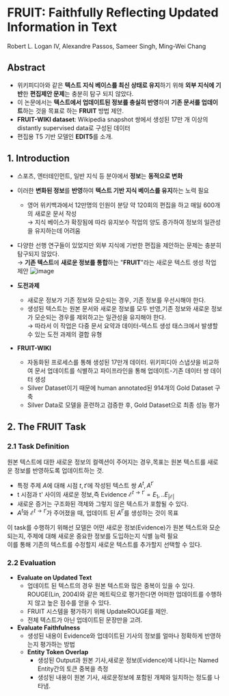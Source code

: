 # FRUIT: Faithfully Reflecting Updated Information in Text
Robert L. Logan IV, Alexandre Passos, Sameer Singh, Ming-Wei Chang

## Abstract
- 위키피디아와 같은 **텍스트 지식 베이스를 최신 상태로 유지**하기 위해 **외부 지식에 기반**한  **편집제안 문제**는 
충분히 탐구 되지 않았다.
- 이 논문에서는 **텍스트에서 업데이트된 정보를 충실히 반영**하여 **기존 문서를 업데이트**하는  것을 목표로 하는 **FRUIT** 방법 제안.
- **FRUIT-WIKI dataset**: Wikipedia snapshot 쌍에서 생성된 17만 개 이상의 distantly supervised data로 구성된 데이터
- 편집용 T5 기반 모델인 **EDIT5**를 소개.

## 1. Introduction

- 스포츠, 엔터테인먼트, 일반 지식 등 분야에서 **정보**는 **동적으로 변화**
- 이러한 **변화된 정보**를 **반영**하여 **텍스트 기반 지식 베이스를 유지**하는 노력 필요
    - 영어 위키백과에서 12만명의 인원이 분당 약 120회의 편집을 하고 매일 600개의 새로운 문서 작성 <br />→ 지식 베이스가 확장됨에 따라 유지보수 작업의 양도 증가하여 정보의 일관성을 유지하는데 어려움
- 다양한 선행 연구들이 있었지만 외부 지식에 기반한 편집을 제안하는 문제는 충분히 탐구되지 않았다.<br />→ **기존 텍스트**에 **새로운 정보를 통합**하는 "**FRUIT**"라는 새로운 텍스트 생성 작업 제안
  ![image](https://github.com/in-sukim/NLP-Paper/assets/43094223/d2a886bb-2c5b-438a-93ef-b0d28d80a2e9)

- **도전과제**
  - 새로운 정보가 기존 정보와 모순되는 경우, 기존 정보를 우선시해야 한다.
  - 생성된 텍스트는 원본 문서와 새로운 정보를 모두 반영,기존 정보와 새로운 정보가 모순되는 경우를 제외하고는 일관성을 유지해야 한다. <br />→ 따라서 이 작업은 다중 문서 요약과 데이터-텍스트 생성 태스크에서 발생할 수 있는 도전 과제의 결합 유형

- **FRUIT-WIKI**
    - 자동화된 프로세스를 통해 생성된 17만개 데이터. 위키피디아 스냅샷을 비교하여 문서 업데이트를 식별하고 파이프라인을 통해 업데이트-기존 데이터 쌍 데이터 생성
    - Silver Dataset이기 때문에 human annotated된 914개의 Gold Dataset 구축
    - Silver Data로 모델을 훈련하고 검증한 후, Gold Dataset으로 최종 성능 평가
 
## 2. The FRUIT Task

### **2.1 Task Definition**
원본 텍스트에 대한 새로운 정보의 컬렉션이 주어지는 경우,목표는 원본 텍스트를 새로운 정보를 반영하도록 업데이트하는 것. <br />
- 특정 주제 $A$에 대해 시점 $t,t'$에 작성된 텍스트 쌍 $A^t, A^{t'}$<br />
- t 시점과 t' 사이의 새로운 정보,즉 Evidence $\mathcal{E}^{t \rightarrow t'} = {E_1, .. E_{|\mathcal{E}|}}$ <br />
- 새로운 증거는 구조화된 객체와 그렇지 않은 텍스트가 포함될 수 있다.
- $A^t$와 $\mathcal{E}^{t \rightarrow t'}$가 주어졌을 때, 업데이트 된 $A^{t'}$를 생성하는 것이 목표

이 task를 수행하기 위해선 모델은 어떤 새로운 정보(Evidence)가 원본 텍스트와 모순되는지, 주제에 대해 새로운 중요한 정보를 도입하는지 식별 능력 필요 <br />
이를 통해 기존의 텍스트를 수정할지 새로운 텍스트를 추가할지 선택할 수 있다.

### **2.2 Evaluation**
- **Evaluate on Updated Text**
    - 업데이트 된 텍스트의 경우 원본 텍스트와 많은 중복이 있을 수 있다. ROUGE(Lin, 2004)와 같은 메트릭으로 평가한다면 어떠한 업데이트를 수행하지 않고 높은 점수를 얻을 수 있다.
    - FRUIT 시스템을 평가하기 위해 UpdateROUGE를 제안.
    - 전체 텍스트가 아닌 업데이트된 문장만을 고려.
- **Evaluate Faithfulness**
    - 생성된 내용이 Evidence와 업데이트된 기사의 정보를 얼마나 정확하게 반영하는지 평가하는 방법
    - **Entity Token Overlap**
        - 생성된 Output과 원본 기사,새로운 정보(Evidence)에 나타나는 Named Entity간의 토큰 중복을 측정
        - 생성된 내용이 원본 기사, 새로운정보에 포함된 개체와 일치하는 정도를 나타냄.
